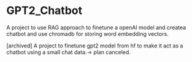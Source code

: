 # GPT2_Chatbot


A project to use RAG approach to finetune a openAI model and createa chatbot and use chromadb for storing word embedding vectors.

[archived] A project to finetune gpt2 model from hf to make it act as a chatbot using a small chat data.-> plan canceled.

